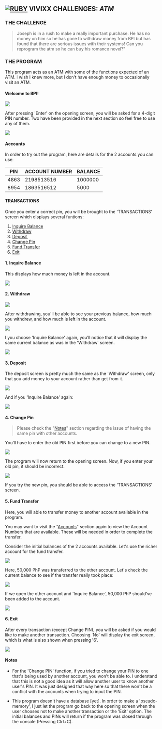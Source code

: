 ## **[![RUBY](http://i1202.photobucket.com/albums/bb362/tremor221/Vivixx/VCR/LogoRuby2.png "Ruby")](https://www.ruby-lang.org/en/) VIVIXX CHALLENGES:** **_ATM_**

### THE CHALLENGE  
> Joseph is in a rush to make a really important purchase. He has no money on him so he has gone to withdraw money from BPI but has found that there are serious issues with their systems! Can you reprogram the atm so he can buy his romance novel?"

### THE PROGRAM
This program acts as an ATM with some of the functions expected of an ATM. I wish I knew more, but I don't have enough money to occasionally visit an ATM.

#### Welcome to BPI!

![](http://i1202.photobucket.com/albums/bb362/tremor221/Vivixx/VCR/VCRATM/VCRATM01.png)

After pressing 'Enter' on the opening screen, you will be asked for a 4-digit PIN number. Two have been provided in the next section so feel free to use any of them.

![](http://i1202.photobucket.com/albums/bb362/tremor221/Vivixx/VCR/VCRATM/VCRATM02.png)

#### Accounts
In order to try out the program, here are details for the 2 accounts you can use:

| PIN | ACCOUNT NUMBER | BALANCE |
| - | - | - |
| 4863 | 2198513516 | 1000000 |
| 8954 | 1863516512 | 5000 |

#### TRANSACTIONS
Once you enter a correct pin, you will be brought to the 'TRANSACTIONS' screen which displays several funtions:
1. [Inquire Balance](#1-inquire-balance)
2. [Withdraw](#2-withdraw)
3. [Deposit](#3-deposit)
4. [Change Pin](#4-change-pin)
5. [Fund Transfer](#5-fund-transfer)
6. [Exit](#6-exit)

#### 1. Inquire Balance
This displays how much money is left in the account.

![](http://i1202.photobucket.com/albums/bb362/tremor221/Vivixx/VCR/VCRATM/VCRATM04.png)

#### 2. Withdraw

![](http://i1202.photobucket.com/albums/bb362/tremor221/Vivixx/VCR/VCRATM/VCRATM06.png)

After withdrawing, you'll be able to see your previous balance, how much you withdrew, and how much is left in the account.

![](http://i1202.photobucket.com/albums/bb362/tremor221/Vivixx/VCR/VCRATM/VCRATM07.png)

I you choose 'Inquire Balance' again, you'll notice that it will display the same current balance as was in the 'Withdraw' screen.

![](http://i1202.photobucket.com/albums/bb362/tremor221/Vivixx/VCR/VCRATM/VCRATM08.png)

#### 3. Deposit
The deposit screen is pretty much the same as the 'Withdraw' screen, only that you add money to your account rather than get from it.

![](http://i1202.photobucket.com/albums/bb362/tremor221/Vivixx/VCR/VCRATM/VCRATM09.png)

And if you 'Inquire Balance' again:

![](http://i1202.photobucket.com/albums/bb362/tremor221/Vivixx/VCR/VCRATM/VCRATM10.png)

#### 4. Change Pin  

> Please check the "[Notes](#notes)" section regarding the issue of having the same pin with other accounts.

You'll have to enter the old PIN first before you can change to a new PIN.

![](http://i1202.photobucket.com/albums/bb362/tremor221/Vivixx/VCR/VCRATM/VCRATM11.png)

The program will now return to the opening screen. Now, if you enter your old pin, it should be incorrect.

![](http://i1202.photobucket.com/albums/bb362/tremor221/Vivixx/VCR/VCRATM/VCRATM12.png)

If you try the new pin, you should be able to access the 'TRANSACTIONS' screen.

#### 5. Fund Transfer
Here, you will able to transfer money to another account available in the program.

You may want to visit the "[Accounts](#accounts)" section again to view the Account Numbers that are available. These will be needed in order to complete the transfer.

Consider the initial balances of the 2 accounts available. Let's use the richer account for the fund transfer.

![](http://i1202.photobucket.com/albums/bb362/tremor221/Vivixx/VCR/VCRATM/VCRATM13.png)

Here, 50,000 PhP was transferred to the other account. Let's check the current balance to see if the transfer really took place:

![](http://i1202.photobucket.com/albums/bb362/tremor221/Vivixx/VCR/VCRATM/VCRATM14.png)

If we open the other account and 'Inquire Balance', 50,000 PhP should've been added to the account.

![](http://i1202.photobucket.com/albums/bb362/tremor221/Vivixx/VCR/VCRATM/VCRATM15.png)

#### 6. Exit
After every transaction (except Change PIN), you will be asked if you would like to make another transaction. Choosing 'No' will display the exit screen, which is what is also shown when pressing '6'.

![](http://i1202.photobucket.com/albums/bb362/tremor221/Vivixx/VCR/VCRATM/VCRATM16.png)

#### Notes
- For the 'Change PIN' function, if you tried to change your PIN to one that's being used by another account, you won't be able to. I understand that this is not a good idea as it will allow another user to know another user's PIN. It was just designed that way here so that there won't be a conflict with the accounts when trying to input the PIN.

- This program doesn't have a database [yet]. In order to make a 'pseudo-memory', I just let the program go back to the opening screen when the user chooses not to make another transaction or the 'Exit' option. The initial balances and PINs will return if the program was closed through the console (Pressing Ctrl+C).
